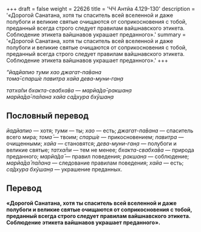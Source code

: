 +++
draft = false
weight = 22626
title = 'ЧЧ Антйа 4.129-130'
description = '«Дорогой Санатана, хотя ты спаситель всей вселенной и даже полубоги и великие святые очищаются от соприкосновения с тобой, преданный всегда строго следует правилам вайшнавского этикета. Соблюдение этикета вайшнавов украшает преданного».'
summary = '«Дорогой Санатана, хотя ты спаситель всей вселенной и даже полубоги и великие святые очищаются от соприкосновения с тобой, преданный всегда строго следует правилам вайшнавского этикета. Соблюдение этикета вайшнавов украшает преданного».'
+++

_“йадйапио туми хао джагат-па̄вана  
тома̄-спарш́е павитра хайа дева-муни-ган̣а_

_татха̄пи бхакта-свабха̄ва — марйа̄да̄-ракшан̣а  
марйа̄да̄-па̄лана хайа са̄дхура бхӯшан̣а_

## Пословный перевод

_йадйапио_ — хотя; _туми_ — ты; _хао_ — есть; _джагат_\-_па̄вана_ — спаситель всего мира; _тома̄_ — твоим; _спарш́е_ — прикосновением; _павитра_ — очищенными; _хайа_ — становятся; _дева_\-_муни_\-_ган̣а_ — полубоги и великие святые; _татха̄пи_ — тем не менее; _бхакта_\-_свабха̄ва_ — природа преданного; _марйа̄да̄_ — правил поведения; _ракшан̣а_ — соблюдение; _марйа̄да̄_ _па̄лана_ — следование правилам поведения; _хайа_ — есть; _са̄дхура_ _бхӯшан̣а_ — украшение преданных.

## Перевод

**«Дорогой Санатана, хотя ты спаситель всей вселенной и даже полубоги и великие святые очищаются от соприкосновения с тобой, преданный всегда строго следует правилам вайшнавского этикета. Соблюдение этикета вайшнавов украшает преданного».**
